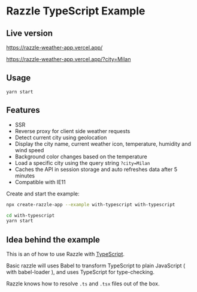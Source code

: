 # Razzle TypeScript Example

## Live version

https://razzle-weather-app.vercel.app/

https://razzle-weather-app.vercel.app/?city=Milan

## Usage

```
yarn start
```

## Features

- SSR
- Reverse proxy for client side weather requests
- Detect current city using geolocation
- Display the city name, current weather icon, temperature, humidity and wind speed
- Background color changes based on the temperature
- Load a specific city using the query string `?city=Milan`
- Caches the API in session storage and auto refreshes data after 5 minutes
- Compatible with IE11

<!-- START install generated instructions please keep comment here to allow auto update -->
<!-- DON'T EDIT THIS SECTION, INSTEAD RE-RUN yarn update-examples TO UPDATE -->Create and start the example:

```bash
npx create-razzle-app --example with-typescript with-typescript

cd with-typescript
yarn start
```

<!-- END install generated instructions please keep comment here to allow auto update -->

## Idea behind the example

This is an of how to use Razzle with [TypeScript](https://github.com/Microsoft/TypeScript).

Basic razzle will uses Babel to transform TypeScript to plain JavaScript ( with babel-loader ), and uses TypeScript for type-checking.

Razzle knows how to resolve `.ts` and `.tsx` files out of the box.
